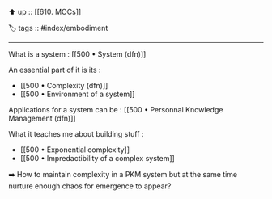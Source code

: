 ⬆️ up :: [[610. MOCs]]

🏷️ tags :: #index/embodiment

---

What is a system : [[500 • System (dfn)]]

An essential part of it is its : 
- [[500 • Complexity (dfn)]]
- [[500 • Environment of a system]]

Applications for a system can be : [[500 • Personnal Knowledge Management (dfn)]]

What it teaches me about building stuff : 
- [[500 • Exponential complexity]] 
- [[500 • Impredactibility of a complex system]]

➡️ How to maintain complexity in a PKM system but at the same time nurture enough chaos for emergence to appear?
